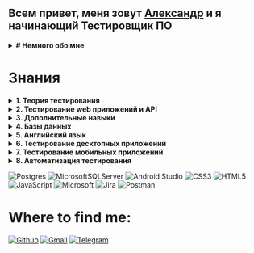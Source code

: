 ## Всем привет, меня зовут [Александр](https://vk.com/id122275910) и я начинающий Тестировщик ПО
<details>
  <summary><b># Немного обо мне</b></summary>
  <br/>
</details>

# Знания
<details><summary><b>1. Теория тестирования</b></summary>
  <b>1. Теория тестирования</b>
</details>
<details><summary><b>2. Тестирование web приложений и API</b></summary>
  <b>1. Теория тестирования</b>
</details>
<details><summary><b>3. Дополнительные навыки</b></summary>
  <b>1. Теория тестирования</b>
</details>
<details><summary><b>4. Базы данных</b></summary>
  <b>1. Теория тестирования</b>
</details>
<details><summary><b>5. Английский язык</b></summary>
  <b>1. Теория тестирования</b>
</details>
<details><summary><b>6. Тестирование десктопных приложений</b></summary>
  <b>1. Теория тестирования</b>
</details>
<details><summary><b>7. Тестирование мобильных приложений</b></summary>
  <b>1. Теория тестирования</b>
</details>
<details><summary><b>8. Автоматизация тестирования</b></summary>
  <b>1. Теория тестирования</b>
</details>


![Postgres](https://img.shields.io/badge/postgres-%23316192.svg?style=for-the-badge&logo=postgresql&logoColor=white)
![MicrosoftSQLServer](https://img.shields.io/badge/Microsoft%20SQL%20Sever-CC2927?style=for-the-badge&logo=microsoft%20sql%20server&logoColor=white)
![Android Studio](https://img.shields.io/badge/Android%20Studio-3DDC84.svg?style=for-the-badge&logo=android-studio&logoColor=white)
![CSS3](https://img.shields.io/badge/css3-%231572B6.svg?style=for-the-badge&logo=css3&logoColor=white)
![HTML5](https://img.shields.io/badge/html5-%23E34F26.svg?style=for-the-badge&logo=html5&logoColor=white)
![JavaScript](https://img.shields.io/badge/javascript-%23323330.svg?style=for-the-badge&logo=javascript&logoColor=%23F7DF1E)
![Microsoft](https://img.shields.io/badge/Microsoft-0078D4?style=for-the-badge&logo=microsoft&logoColor=white)
![Jira](https://img.shields.io/badge/jira-%230A0FFF.svg?style=for-the-badge&logo=jira&logoColor=white)
![Postman](https://img.shields.io/badge/Postman-FF6C37?style=for-the-badge&logo=postman&logoColor=white)


# Where to find me:
<a href="https://github.com/kozlofAlex" target="_blank"><img alt="Github" src="https://img.shields.io/badge/GitHub-%2312100E.svg?&style=for-the-badge&logo=Github&logoColor=white" /></a>
<a href="mailto:kozlaleksan2013@gmail.com" target="_blank"><img alt="Gmail" src="https://img.shields.io/badge/Gmail-D14836?style=for-the-badge&logo=gmail&logoColor=white" /></a>
<a href="https://tlgg.ru/alex_kozov_91" target="_blank"><img alt="Telegram" src="https://img.shields.io/badge/Telegram-2CA5E0?style=for-the-badge&logo=telegram&logoColor=white" /></a>
